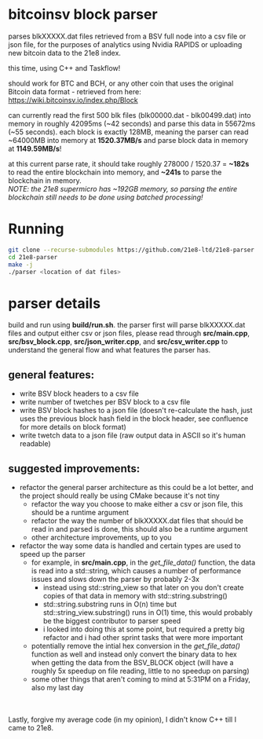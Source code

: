 # bitcoinsv block parser

parses blkXXXXX.dat files retrieved from a BSV full node into a csv file or json file, for the purposes of analytics using Nvidia RAPIDS or uploading new bitcoin data to the 21e8 index.

this time, using C++ and Taskflow!   

should work for BTC and BCH, or any other coin that uses the original Bitcoin data format - retrieved from here: https://wiki.bitcoinsv.io/index.php/Block   

can currently read the first 500 blk files (blk00000.dat - blk00499.dat) into memory in roughly 42095ms (~42 seconds) and parse this data in 55672ms (~55 seconds). each block is exactly 128MB, meaning the parser can read ~64000MB into memory at __1520.37MB/s__ and parse block data in memory at __1149.59MB/s__!

at this current parse rate, it should take roughly 278000 / 1520.37 = __~182s__ to read the entire blockchain into memory, and __~241s__ to parse the blockchain in memory.    
_NOTE: the 21e8 supermicro has ~192GB memory, so parsing the entire blockchain still needs to be done using batched processing!_    

# Running

```bash
git clone --recurse-submodules https://github.com/21e8-ltd/21e8-parser
cd 21e8-parser
make -j
./parser <location of dat files>
```

# parser details

build and run using __build/run.sh__. the parser first will parse blkXXXXX.dat files and output either csv or json files, please read through __src/main.cpp__, __src/bsv_block.cpp__, __src/json_writer.cpp__, and __src/csv_writer.cpp__ to understand the general flow and what features the parser has.   

## general features:
- write BSV block headers to a csv file
- write number of twetches per BSV block to a csv file
- write BSV block hashes to a json file (doesn't re-calculate the hash, just uses the previous block hash field in the block header, see confluence for more details on block format)
- write twetch data to a json file (raw output data in ASCII so it's human readable)    
    

## suggested improvements:
- refactor the general parser architecture as this could be a lot better, and the project should really be using CMake because it's not tiny
    - refactor the way you choose to make either a csv or json file, this should be a runtime argument
    - refactor the way the number of blkXXXXX.dat files that should be read in and parsed is done, this should also be a runtime argument
    - other architecture improvements, up to you
- refactor the way some data is handled and certain types are used to speed up the parser
    - for example, in __src/main.cpp__, in the *get_file_data()* function, the data is read into a std::string, which causes a number of performance issues and slows down the parser by probably 2-3x
        - instead using std::string_view so that later on you don't create copies of that data in memory with std::string.substring()
        - std::string.substring runs in O(n) time but std::string_view.substring() runs in O(1) time, this would probably be the biggest contributor to parser speed
        - i looked into doing this at some point, but required a pretty big refactor and i had other sprint tasks that were more important
    - potentially remove the intial hex conversion in the *get_file_data()* function as well and instead only convert the binary data to hex when getting the data from the BSV_BLOCK object (will have a roughly 5x speedup on file reading, little to no speedup on parsing)
    - some other things that aren't coming to mind at 5:31PM on a Friday, also my last day

&nbsp;   
&nbsp;   
Lastly, forgive my average code (in my opinion), I didn't know C++ till I came to 21e8.   
